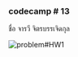 ### codecamp # 13
ชื่อ จารวี จิตรบรรเจิดกุล

![problem#HW1](https://scontent.fbkk2-7.fna.fbcdn.net/v/t1.15752-9/314021470_1346709102401893_7729383670143268512_n.png?_nc_cat=106&ccb=1-7&_nc_sid=ae9488&_nc_eui2=AeGRD1sGPYcm2_WBQEWiqUlaQFFFo0UeOFRAUUWjRR44VDlcE-DoJeTx2B7dp3Gs7YEANJeG5dQvu5xHDBT8QvX7&_nc_ohc=nBcHkyBhCKEAX9VHueG&_nc_ht=scontent.fbkk2-7.fna&oh=03_AdSDOv-OGyz0-tim8Ukf9jqSMvqseYYdv95-WW3B5Pl1SA&oe=639C225A)